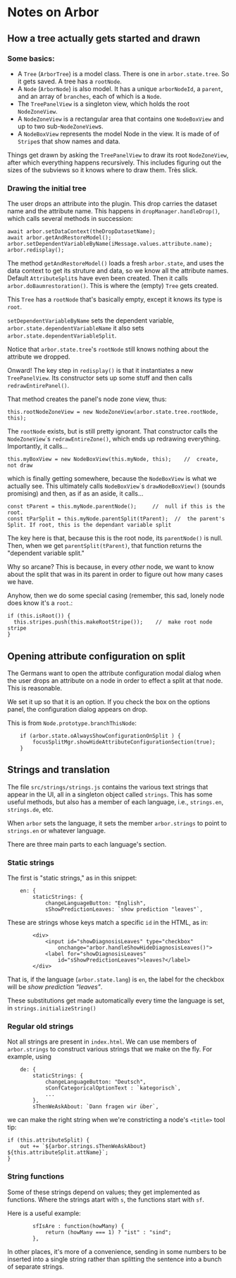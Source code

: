 # Notes on Arbor

## How a tree actually gets started and drawn

### Some basics:
* A `Tree` (`ArborTree`) is a model class. There is one in `arbor.state.tree`. So it gets saved. A tree has a `rootNode`.
* A `Node` (`ArborNode`) is also model. It has a unique `arborNodeId`, a `parent`, and an array of `branches`,
  each of which is a `Node`.
* The `TreePanelView` is a singleton view, which holds the root `NodeZoneView`.
* A `NodeZoneView` is a rectangular area that contains one `NodeBoxView` and up to two sub-`NodeZoneView`s.
* A `NodeBoxView` represents the model Node in the view. It is made of of `Stripe`s that show names and data.

Things get drawn by asking the `TreePanelView` to draw its root `NodeZoneView`, after which everything happens recursively.
This includes figuring out the sizes of the subviews so it knows where to draw them. Très slick.

### Drawing the initial tree

The user drops an attribute into the plugin. This drop carries the dataset name and the attribute name. 
This happens in `dropManager.handleDrop()`, which calls several methods in succession:

```
await arbor.setDataContext(theDropDatasetName); 
await arbor.getAndRestoreModel();
arbor.setDependentVariableByName(iMessage.values.attribute.name);
arbor.redisplay();
```

The method `getAndRestoreModel()` loads a fresh `arbor.state`, and uses the data context to get its struture and data,
so we know all the attribute names. 
Default `AttributeSplit`s have even been created.
Then it calls `arbor.doBaumrestoration()`. This is where the (empty) `Tree` gets created.

This `Tree` has a `rootNode` that's basically empty, except it knows its type is `root`.

`setDependentVariableByName` sets the dependent variable, `arbor.state.dependentVariableName` 
it also sets `arbor.state.dependentVariableSplit`.

Notice that `arbor.state.tree`'s `rootNode` still knows nothing about the attribute we dropped.

Onward! The key step in `redisplay()` is that it instantiates a new `TreePanelView`.
Its constructor sets up some stuff and then calls `redrawEntirePanel()`.

That method creates the panel's node zone view, thus:
```        
this.rootNodeZoneView = new NodeZoneView(arbor.state.tree.rootNode, this);
```
The `rootNode` exists, but is still pretty ignorant. That constructor calls 
the `NodeZoneView`\`s `redrawEntireZone()`, which ends up redrawing everything. 
Importantly, it calls...
```
this.myBoxView = new NodeBoxView(this.myNode, this);    //  create, not draw
```
which is finally getting somewhere, because the `NodeBoxView` is what we actually see. 
This ultimately calls `NodeBoxView`\`s `drawNodeBoxView()` (sounds promising) and then, as if as an aside, 
it calls...
```    
const tParent = this.myNode.parentNode();     //  null if this is the root.
const tParSplit = this.myNode.parentSplit(tParent);  //  the parent's Split. If root, this is the dependant variable split
```
The key here is that, because this is the root node, its `parentNode()` is null. 
Then, when we get `parentSplit(tParent)`, that function returns the "dependent variable split."

Why so arcane? This is because, in every _other_ node, we want to know about the split that was in its 
parent in order to figure out how many cases we have. 

Anyhow, then we do some special casing (remember, this sad, lonely node does know it's a `root`.:
```    
if (this.isRoot()) {
  this.stripes.push(this.makeRootStripe());    //  make root node stripe
}
```











## Opening attribute configuration on split

The Germans want to open the attribute configuration modal dialog when the user drops
an attribute on a node in order to effect a split at that node. 
This is reasonable.

We set it up so that it is an option. 
If you check the box on the options panel, the configuration dialog appears on drop.

This is from `Node.prototype.branchThisNode`:
```
    if (arbor.state.oAlwaysShowConfigurationOnSplit ) {
        focusSplitMgr.showHideAttributeConfigurationSection(true);
    }
```

## Strings and translation

The file `src/strings/strings.js` contains the various text 
strings that appear in the UI, all in a singleton object called `strings`.
This has some useful methods, but also has
a member of each language, i.e., `strings.en`, `strings.de`, etc.

When `arbor` sets the language, it sets
the member `arbor.strings` to point to `strings.en` or whatever language.

There are three main parts to each language's section.

### Static strings
The first is "static strings," as in this snippet:
```    
    en: {
        staticStrings: {
            changeLanguageButton: "English",
            sShowPredictionLeaves: `show prediction "leaves"`,
```
These are strings whose keys match a specific `id` in the HTML, as in:
```        
        <div>
            <input id="showDiagnosisLeaves" type="checkbox" 
                onchange="arbor.handleShowHideDiagnosisLeaves()">
            <label for="showDiagnosisLeaves" 
                id="sShowPredictionLeaves">leaves?</label>
        </div>
```
That is, if the language (`arbor.state.lang`) is `en`, the label 
for the checkbox will be _show prediction "leaves"_.

These substitutions get made automatically every time the language is set, 
in `strings.initializeString()`

### Regular old strings

Not all strings are present in `index.html`.
We can use members of `arbor.strings` to construct various strings
that we make on the fly. For example, using

```
    de: {
        staticStrings: {
            changeLanguageButton: "Deutsch",
            sConfCategoricalOptionText : `kategorisch`,
            ...
        },
        sThenWeAskAbout: `Dann fragen wir über`,
```
we can make the right string when we're constricting a node's 
`<title>` tool tip:
```
if (this.attributeSplit) {
    out += `${arbor.strings.sThenWeAskAbout} ${this.attributeSplit.attName}`;
}
```

### String functions

Some of these strings depend on values; they get implemented as functions.
Where the strings atart with `s`, the functions start with `sf`.

Here is a useful example:

```
        sfIsAre : function(howMany) {
            return (howMany === 1) ? "ist" : "sind";
        },
```
In other places, it's more of a convenience, sending in some numbers 
to be inserted into a single string 
rather than splitting the sentence into a bunch of separate strings.